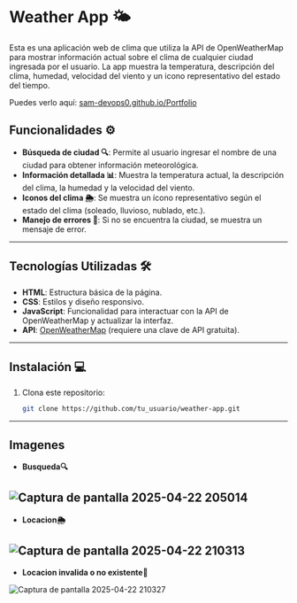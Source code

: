 # Weather App 🌤️
Esta es una aplicación web de clima que utiliza la API de OpenWeatherMap para mostrar información actual sobre el clima de cualquier ciudad ingresada por el usuario. La app muestra la temperatura, descripción del clima, humedad, velocidad del viento y un icono representativo del estado del tiempo.

Puedes verlo aquí: [sam-devops0.github.io/Portfolio](https://sam-devops0.github.io/Weather/)

## Funcionalidades ⚙️

- **Búsqueda de ciudad 🔍**: Permite al usuario ingresar el nombre de una ciudad para obtener información meteorológica.
- **Información detallada 📊**: Muestra la temperatura actual, la descripción del clima, la humedad y la velocidad del viento.
- **Iconos del clima 🌦️**: Se muestra un ícono representativo según el estado del clima (soleado, lluvioso, nublado, etc.).
- **Manejo de errores 🚫**: Si no se encuentra la ciudad, se muestra un mensaje de error.
---
## Tecnologías Utilizadas 🛠️

- **HTML**: Estructura básica de la página.
- **CSS**: Estilos y diseño responsivo.
- **JavaScript**: Funcionalidad para interactuar con la API de OpenWeatherMap y actualizar la interfaz.
- **API**: [OpenWeatherMap](https://openweathermap.org/) (requiere una clave de API gratuita).
---
## Instalación 💻
1. Clona este repositorio:

   ```bash
   git clone https://github.com/tu_usuario/weather-app.git
---
## Imagenes
- **Busqueda🔍**

![Captura de pantalla 2025-04-22 205014](https://github.com/user-attachments/assets/2dbc082d-086d-4474-be1e-497965470c8c)
---
- **Locacion🌦️**

![Captura de pantalla 2025-04-22 210313](https://github.com/user-attachments/assets/4862ee73-4843-4ae5-8f30-bc50c3963436)
---
- **Locacion invalida o no existente🚫**

![Captura de pantalla 2025-04-22 210327](https://github.com/user-attachments/assets/aa6a72f2-384b-4c9a-8836-40d41c6e17ae)
